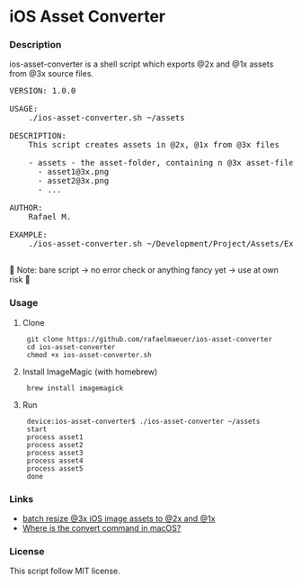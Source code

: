 # iOS Asset Converter

### Description

ios-asset-converter is a shell script which exports @2x and @1x assets from @3x source files.

<pre>
VERSION: 1.0.0

USAGE:
    ./ios-asset-converter.sh ~/assets

DESCRIPTION:
    This script creates assets in @2x, @1x from @3x files

    - assets - the asset-folder, containing n @3x asset-files:
      - asset1@3x.png
      - asset2@3x.png
      - ...

AUTHOR:
    Rafael M.<github@rafaelmaeuer.de>

EXAMPLE:
    ./ios-asset-converter.sh ~/Development/Project/Assets/Export

</pre>

🚨 Note: bare script -> no error check or anything fancy yet -> use at own risk 🚨

### Usage

1. Clone

        git clone https://github.com/rafaelmaeuer/ios-asset-converter
        cd ios-asset-converter
        chmod +x ios-asset-converter.sh

2. Install ImageMagic (with homebrew)

        brew install imagemagick

3. Run

        device:ios-asset-converter$ ./ios-asset-converter ~/assets
        start
        process asset1
        process asset2
        process asset3
        process asset4
        process asset5
        done

### Links

* [batch resize @3x iOS image assets to @2x and @1x](https://gist.github.com/kampfgnu/db8ccbb7c1263aff257af7b50e0b9d4e)
* [Where is the convert command in macOS?](https://apple.stackexchange.com/questions/335635/where-is-the-convert-command-in-macos)

### License

This script follow MIT license.
